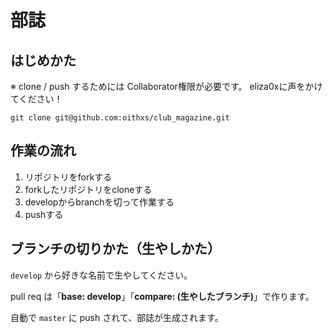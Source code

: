 # 部誌

## はじめかた

※ clone / push するためには Collaborator権限が必要です。 eliza0xに声をかけてください！

```
git clone git@github.com:oithxs/club_magazine.git
```

## 作業の流れ

1. リポジトリをforkする
2. forkしたリポジトリをcloneする
3. developからbranchを切って作業する
4. pushする

## ブランチの切りかた（生やしかた）

`develop` から好きな名前で生やしてください。

pull req は「**base: develop**」「**compare: (生やしたブランチ)**」で作ります。

自動で `master` に push されて、部誌が生成されます。

